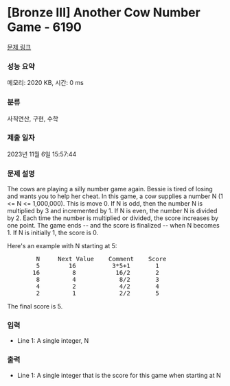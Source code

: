 # [Bronze III] Another Cow Number Game - 6190 

[문제 링크](https://www.acmicpc.net/problem/6190) 

### 성능 요약

메모리: 2020 KB, 시간: 0 ms

### 분류

사칙연산, 구현, 수학

### 제출 일자

2023년 11월 6일 15:57:44

### 문제 설명

<p>The cows are playing a silly number game again. Bessie is tired of losing and wants you to help her cheat. In this game, a cow supplies a number N (1 <= N <= 1,000,000). This is move 0. If N is odd, then the number N is multiplied by 3 and incremented by 1. If N is even, the number N is divided by 2. Each time the number is multiplied or divided, the score increases by one point. The game ends -- and the score is finalized -- when N becomes 1. If N is initially 1, the score is 0.</p>

<p>Here's an example with N starting at 5:</p>

<pre>        N     Next Value    Comment    Score
        5        16          3*5+1       1
       16         8           16/2       2
        8         4            8/2       3
        4         2            4/2       4
        2         1            2/2       5</pre>

<p>The final score is 5.</p>

### 입력 

 <ul>
	<li>Line 1: A single integer, N</li>
</ul>

### 출력 

 <ul>
	<li>Line 1: A single integer that is the score for this game when starting at N</li>
</ul>


